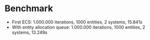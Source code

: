 # Benchmark

- First ECS: 1.000.000 iterations, 1000 entities, 2 systems, 15.841s
- With entity allocation queue: 1.000.000 iterations, 1000 entities, 2 systems, 13.249s 
